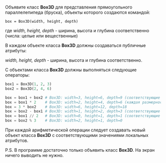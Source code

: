 Объявите класс **Box3D** для представления прямоугольного параллелепипеда (бруска), объекты которого создаются командой:

`box = Box3D(width, height, depth)`

где _width, height, depth_ - ширина, высота и глубина соответственно (числа: целые или вещественные)

В каждом объекте класса **Box3D** должны создаваться публичные атрибуты:

_width, height, depth_ - ширина, высота и глубина соответственно.

С объектами класса **Box3D** должны выполняться следующие операторы:
```python
box1 = Box3D(1, 2, 3)
box2 = Box3D(2, 4, 6)

box = box1 + box2 # Box3D: width=3, height=6, depth=9 (соответствующие размерности складываются)
box = box1 * 2    # Box3D: width=2, height=4, depth=6 (каждая размерность умножается на 2)
box = 3 * box2    # Box3D: width=6, height=12, depth=18
box = box2 - box1 # Box3D: width=1, height=2, depth=3 (соответствующие размерности вычитаются)
box = box1 // 2   # Box3D: width=0, height=1, depth=1 (соответствующие размерности целочисленно делятся на 2)
box = box2 % 3    # Box3D: width=2, height=1, depth=0
```
При каждой арифметической операции следует создавать новый объект класса **Box3D** с соответствующими значениями локальных атрибутов.

P.S. В программе достаточно только объявить класс **Box3D**. На экран ничего выводить не нужно.